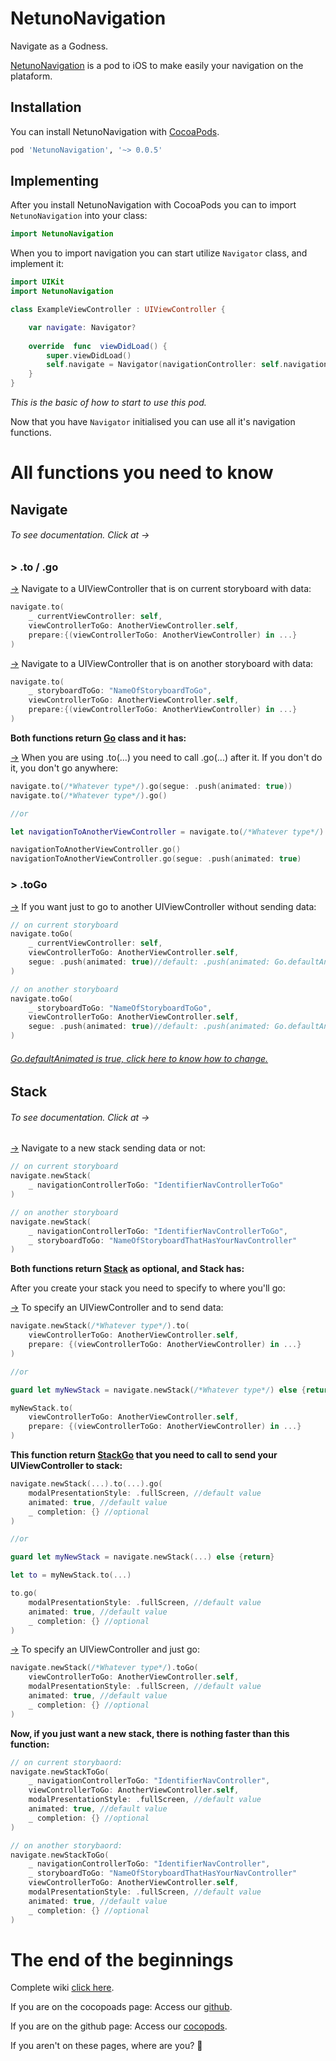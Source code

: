 
# NetunoNavigation
Navigate as a Godness.

[NetunoNavigation](https://cocoapods.org/pods/NetunoNavigation) is a pod to iOS to make easily your navigation on the plataform.

## Installation
You can install NetunoNavigation with [CocoaPods](http://cocoapods.org/).

```ruby
pod 'NetunoNavigation', '~> 0.0.5'
```
##  Implementing
After you install NetunoNavigation with CocoaPods you can to import `NetunoNavigation` into your class:

```swift
import NetunoNavigation
```
When you to import navigation you can start utilize `Navigator` class, and implement it:

```swift
import UIKit
import NetunoNavigation

class ExampleViewController : UIViewController {

	var navigate: Navigator?
	
	override  func  viewDidLoad() {
		super.viewDidLoad()
		self.navigate = Navigator(navigationController: self.navigationController)
	}	
}
```
_This is the basic of how to start to use this pod._

Now that you have `Navigator` initialised you can use all it's navigation functions.

# All functions you need to know

##  Navigate
###### _To see documentation. Click at →_
### > .to / .go
[→]() Navigate to a UIViewController that is on current storyboard with data:
```swift
navigate.to(
	_ currentViewController: self,
	viewControllerToGo: AnotherViewController.self,
	prepare:{(viewControllerToGo: AnotherViewController) in ...}
)
```

[→]() Navigate to a UIViewController that is on another storyboard with data:
```swift
navigate.to(
	_ storyboardToGo: "NameOfStoryboardToGo",
	viewControllerToGo: AnotherViewController.self,
	prepare:{(viewControllerToGo: AnotherViewController) in ...}
)
```

**Both functions return [Go]() class and it has:**

[→]() When you are using .to(...) you need to call .go(...) after it. If you don't do it, you don't go anywhere:
```swift
navigate.to(/*Whatever type*/).go(segue: .push(animated: true))
navigate.to(/*Whatever type*/).go()

//or

let navigationToAnotherViewController = navigate.to(/*Whatever type*/)

navigationToAnotherViewController.go()
navigationToAnotherViewController.go(segue: .push(animated: true)
```
### > .toGo
[→]() If you want just to go to another UIViewController without sending data:
```swift
// on current storyboard
navigate.toGo(
	_ currentViewController: self,
	viewControllerToGo: AnotherViewController.self,
	segue: .push(animated: true)//default: .push(animated: Go.defaultAnimated)
)

// on another storyboard
navigate.toGo(
	_ storyboardToGo: "NameOfStoryboardToGo",
	viewControllerToGo: AnotherViewController.self,
	segue: .push(animated: true)//default: .push(animated: Go.defaultAnimated)
)
```
###### [Go.defaultAnimated is true, click here to know how to change.]()

## Stack
###### _To see documentation. Click at →_

[→]() Navigate to a new stack sending data or not:
```swift
// on current storyboard
navigate.newStack(
	_ navigationControllerToGo: "IdentifierNavControllerToGo"
)

// on another storyboard
navigate.newStack(
	_ navigationControllerToGo: "IdentifierNavControllerToGo",
	_ storyboardToGo: "NameOfStoryboardThatHasYourNavController"
)

```

**Both functions return [Stack]() as optional, and Stack has:**

After you create your stack you need to specify to where you'll go:

[→]() To specify an UIViewController and to send data:
```swift
navigate.newStack(/*Whatever type*/).to(
	viewControllerToGo: AnotherViewController.self,
	prepare: {(viewControllerToGo: AnotherViewController) in ...}
)

//or

guard let myNewStack = navigate.newStack(/*Whatever type*/) else {return}

myNewStack.to(
	viewControllerToGo: AnotherViewController.self,
	prepare: {(viewControllerToGo: AnotherViewController) in ...}
)
```
**This function return [StackGo]() that you need to call to send your UIViewController to stack:**
```swift
navigate.newStack(...).to(...).go(
	modalPresentationStyle: .fullScreen, //default value
	animated: true, //default value
	_ completion: {} //optional
)

//or

guard let myNewStack = navigate.newStack(...) else {return}

let to = myNewStack.to(...)

to.go(
	modalPresentationStyle: .fullScreen, //default value
	animated: true, //default value
	_ completion: {} //optional
)
```

[→]() To specify an UIViewController and just go:
```swift
navigate.newStack(/*Whatever type*/).toGo(
	viewControllerToGo: AnotherViewController.self,
	modalPresentationStyle: .fullScreen, //default value
	animated: true, //default value
	_ completion: {} //optional
)
```
**Now, if you just want a new stack, there is nothing faster than this function:**
```swift
// on current storybaord:
navigate.newStackToGo(
	_ navigationControllerToGo: "IdentifierNavController",
	viewControllerToGo: AnotherViewController.self,
	modalPresentationStyle: .fullScreen, //default value
	animated: true, //default value
	_ completion: {} //optional
)

// on another storybaord:
navigate.newStackToGo(
	_ navigationControllerToGo: "IdentifierNavController",
	_ storyboardToGo: "NameOfStoryboardThatHasYourNavController"
	viewControllerToGo: AnotherViewController.self,
	modalPresentationStyle: .fullScreen, //default value
	animated: true, //default value
	_ completion: {} //optional
)
```

# The end of the beginnings
Complete wiki [click here]().

If you are on the cocopoads page: Access our [github](https://github.com/Wottrich/NetunoNavigationPod).

If you are on the github page: Access our [cocopods](https://cocoapods.org/pods/NetunoNavigation).

If you aren't on these pages, where are you? 🤔

